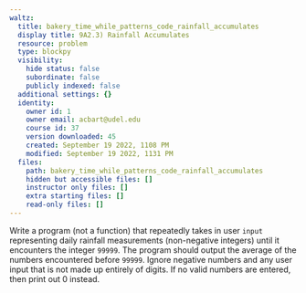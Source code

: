 ```yaml
---
waltz:
  title: bakery_time_while_patterns_code_rainfall_accumulates
  display title: 9A2.3) Rainfall Accumulates
  resource: problem
  type: blockpy
  visibility:
    hide status: false
    subordinate: false
    publicly indexed: false
  additional settings: {}
  identity:
    owner id: 1
    owner email: acbart@udel.edu
    course id: 37
    version downloaded: 45
    created: September 19 2022, 1108 PM
    modified: September 19 2022, 1131 PM
  files:
    path: bakery_time_while_patterns_code_rainfall_accumulates
    hidden but accessible files: []
    instructor only files: []
    extra starting files: []
    read-only files: []
---
```

Write a program (not a function) that repeatedly takes in user `input` representing daily rainfall measurements (non-negative integers) until it encounters the integer `99999`. The program should output the average of the numbers encountered before `99999`. Ignore negative numbers and any user input that is not made up entirely of digits. If no valid numbers are entered, then print out 0 instead.